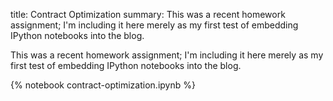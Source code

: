 title: Contract Optimization
summary: This was a recent homework assignment; I'm including it here merely as my first test of embedding IPython notebooks into the blog.

This was a recent homework assignment; I'm including it here merely as my first test of embedding IPython notebooks into the blog.

{% notebook contract-optimization.ipynb %}
